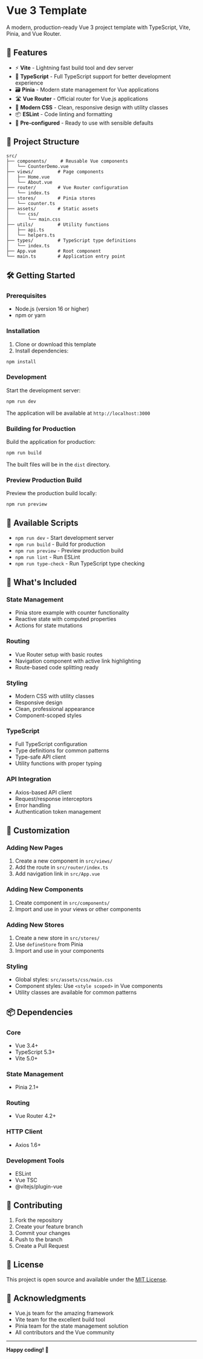 # Vue 3 Template

A modern, production-ready Vue 3 project template with TypeScript, Vite, Pinia, and Vue Router.

## 🚀 Features

- ⚡ **Vite** - Lightning fast build tool and dev server
- 🔷 **TypeScript** - Full TypeScript support for better development experience
- 🗃️ **Pinia** - Modern state management for Vue applications
- 🛣️ **Vue Router** - Official router for Vue.js applications
- 🎨 **Modern CSS** - Clean, responsive design with utility classes
- 📦 **ESLint** - Code linting and formatting
- 🔧 **Pre-configured** - Ready to use with sensible defaults

## 📁 Project Structure

```
src/
├── components/     # Reusable Vue components
│   └── CounterDemo.vue
├── views/         # Page components
│   ├── Home.vue
│   └── About.vue
├── router/        # Vue Router configuration
│   └── index.ts
├── stores/        # Pinia stores
│   └── counter.ts
├── assets/        # Static assets
│   └── css/
│       └── main.css
├── utils/         # Utility functions
│   ├── api.ts
│   └── helpers.ts
├── types/         # TypeScript type definitions
│   └── index.ts
├── App.vue        # Root component
└── main.ts        # Application entry point
```

## 🛠️ Getting Started

### Prerequisites

- Node.js (version 16 or higher)
- npm or yarn

### Installation

1. Clone or download this template
2. Install dependencies:

```bash
npm install
```

### Development

Start the development server:

```bash
npm run dev
```

The application will be available at `http://localhost:3000`

### Building for Production

Build the application for production:

```bash
npm run build
```

The built files will be in the `dist` directory.

### Preview Production Build

Preview the production build locally:

```bash
npm run preview
```

## 📜 Available Scripts

- `npm run dev` - Start development server
- `npm run build` - Build for production
- `npm run preview` - Preview production build
- `npm run lint` - Run ESLint
- `npm run type-check` - Run TypeScript type checking

## 🎯 What's Included

### State Management
- Pinia store example with counter functionality
- Reactive state with computed properties
- Actions for state mutations

### Routing
- Vue Router setup with basic routes
- Navigation component with active link highlighting
- Route-based code splitting ready

### Styling
- Modern CSS with utility classes
- Responsive design
- Clean, professional appearance
- Component-scoped styles

### TypeScript
- Full TypeScript configuration
- Type definitions for common patterns
- Type-safe API client
- Utility functions with proper typing

### API Integration
- Axios-based API client
- Request/response interceptors
- Error handling
- Authentication token management

## 🔧 Customization

### Adding New Pages
1. Create a new component in `src/views/`
2. Add the route in `src/router/index.ts`
3. Add navigation link in `src/App.vue`

### Adding New Components
1. Create component in `src/components/`
2. Import and use in your views or other components

### Adding New Stores
1. Create a new store in `src/stores/`
2. Use `defineStore` from Pinia
3. Import and use in your components

### Styling
- Global styles: `src/assets/css/main.css`
- Component styles: Use `<style scoped>` in Vue components
- Utility classes are available for common patterns

## 📦 Dependencies

### Core
- Vue 3.4+
- TypeScript 5.3+
- Vite 5.0+

### State Management
- Pinia 2.1+

### Routing
- Vue Router 4.2+

### HTTP Client
- Axios 1.6+

### Development Tools
- ESLint
- Vue TSC
- @vitejs/plugin-vue

## 🤝 Contributing

1. Fork the repository
2. Create your feature branch
3. Commit your changes
4. Push to the branch
5. Create a Pull Request

## 📄 License

This project is open source and available under the [MIT License](LICENSE).

## 🙏 Acknowledgments

- Vue.js team for the amazing framework
- Vite team for the excellent build tool
- Pinia team for the state management solution
- All contributors and the Vue community

---

**Happy coding! 🎉**
